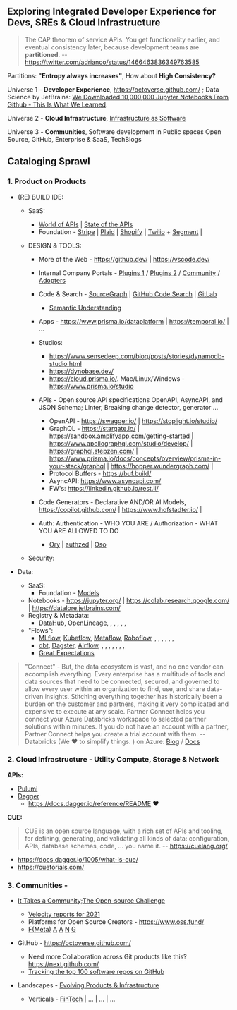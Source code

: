## Exploring Integrated Developer Experience for Devs, SREs & Cloud Infrastructure

> The CAP theorem of service APIs. You get functionality earlier, and eventual consistency later, because development teams are **partitioned**. -- https://twitter.com/adrianco/status/1466463836349763585

Partitions: **"Entropy always increases"**, How about **High Consistency?**

Universe 1 - **Developer Experience**, https://octoverse.github.com/ ; Data Science by JetBrains: [We Downloaded 10,000,000 Jupyter Notebooks From Github - This Is What We Learned](https://blog.jetbrains.com/datalore/2020/12/17/we-downloaded-10-000-000-jupyter-notebooks-from-github-this-is-what-we-learned/). 
 
Universe 2 - **Cloud Infrastructure**, [Infrastructure as Software](https://www.reddit.com/r/kubernetes/comments/nz9fxd/infrastructure_as_software_vs_infrastructure_as/)
    
Universe 3 - **Communities**, Software development in Public spaces Open Source, GitHub, Enterprise & SaaS, TechBlogs 
  
## Cataloging Sprawl 
 
### 1. Product on Products 

- (RE) BUILD IDE:
  - SaaS: 
    - [World of APIs](https://www.postman.com/explore) | [State of the APIs](https://www.postman.com/state-of-api/)
    - Foundation - [Stripe](https://stripe.com/docs) | [Plaid](https://plaid.com/docs/) | [Shopify](https://shopify.dev/api) | [Twilio](https://www.twilio.com/docs) + [Segment](https://segment.com/docs/) | 
      
  - DESIGN & TOOLS:
    - More of the Web - https://github.dev/ | https://vscode.dev/ 
    
    - Internal Company Portals - [Plugins 1](https://backstage.io/plugins) / [Plugins 2](https://roadie.io/backstage/plugins/) / [Community](https://github.com/backstage/community) / [Adopters](https://github.com/backstage/backstage/blob/master/ADOPTERS.md)
    
    - Code & Search - [SourceGraph](https://sourcegraph.com/) | [GitHub Code Search](https://github.blog/2021-12-08-improving-github-code-search/) | [GitLab](https://docs.gitlab.com/ee/integration/)
      - [Semantic Understanding](https://github.blog/2021-12-09-introducing-stack-graphs/)
    
    - Apps - https://www.prisma.io/dataplatform | https://temporal.io/ | ...
    
    - Studios: 
      - https://www.sensedeep.com/blog/posts/stories/dynamodb-studio.html
      - https://dynobase.dev/
      - https://cloud.prisma.io/. Mac/Linux/Windows - https://www.prisma.io/studio
    
    - APIs - Open source API specifications OpenAPI, AsyncAPI, and JSON Schema; Linter, Breaking change detector, generator ...
      - OpenAPI -  https://swagger.io/ | https://stoplight.io/studio/
      - GraphQL -  https://stargate.io/ | https://sandbox.amplifyapp.com/getting-started | https://www.apollographql.com/studio/develop/ | https://graphql.stepzen.com/ | https://www.prisma.io/docs/concepts/overview/prisma-in-your-stack/graphql | https://hopper.wundergraph.com/ |
      - Protocol Buffers - https://buf.build/
      - AsyncAPI: https://www.asyncapi.com/
      - FW's: https://linkedin.github.io/rest.li/
  
    - Code Generators - Declarative AND/OR AI Models, https://copilot.github.com/ | https://www.hofstadter.io/ | 
    
    - Auth: Authentication - WHO YOU ARE / Authorization - WHAT YOU ARE ALLOWED TO DO 
      - [Ory](https://medium.com/@oryteam?p=c27702055a31) | [authzed](https://play.authzed.com/) | [Oso](https://www.osohq.com/what-is-oso)

  - Security: 

- Data:
  - SaaS:
    - Foundation - [Models](https://openai.com/api/)
  - Notebooks - https://jupyter.org/ | https://colab.research.google.com/ | https://datalore.jetbrains.com/
  - Registry & Metadata:
    - [DataHub](https://datahubproject.io/), [OpenLineage](https://openlineage.io/), [](), [](), [](), [](), [](), 
  - "Flows":
    - [MLflow](https://mlflow.org/), [Kubeflow](https://www.kubeflow.org/), [Metaflow](https://metaflow.org/), [Roboflow](https://roboflow.com/), [](), [](), [](), [](), [](), [](), []()
    - [dbt](https://www.getdbt.com/), [Dagster](https://dagster.io/), [Airflow](https://www.astronomer.io/), [](), [](), [](), [](), [](), [](), [](), []()
    - [Great Expectations](https://greatexpectations.io/)
> "Connect" - But, the data ecosystem is vast, and no one vendor can accomplish everything. Every enterprise has a multitude of tools and data sources that need to be connected, secured, and governed to allow every user within an organization to find, use, and share data-driven insights. Stitching everything together has historically been a burden on the customer and partners, making it very complicated and expensive to execute at any scale. Partner Connect helps you connect your Azure Databricks workspace to selected partner solutions within minutes. If you do not have an account with a partner, Partner Connect helps you create a trial account with them. -- Databricks (We ❤️  to simplify things. ) on Azure: [Blog](https://databricks.com/blog/2021/11/18/now-generally-available-introducing-databricks-partner-connect-to-discover-and-connect-popular-data-and-ai-tools-to-the-lakehouse.html) / [Docs](https://docs.microsoft.com/en-us/azure/databricks/integrations/partners#partner-connect)
    
### 2. Cloud Infrastructure - Utility Compute, Storage & Network

**APIs:**

- [Pulumi](https://www.pulumi.com/registry/) 
- [Dagger](https://dagger.io/)
  - https://docs.dagger.io/reference/README :heart: 

**CUE:**
> CUE is an open source language, with a rich set of APIs and tooling, for defining, generating, and validating all kinds of data: configuration, APIs, database schemas, code, … you name it. -- https://cuelang.org/
* https://docs.dagger.io/1005/what-is-cue/
* https://cuetorials.com/

### 3. Communities - 

- [It Takes a Community;The Open-source Challenge](https://queue.acm.org/detail.cfm?id=3501361)
  - [Velocity reports for 2021](https://github.com/cncf/velocity)
  - Platforms for Open Source Creators - https://www.oss.fund/
  - [F(Meta)](https://opensource.fb.com/) [A](https://aws.amazon.com/opensource/?blog-posts-content-open-source.sort-by=item.additionalFields.createdDate&blog-posts-content-open-source.sort-order=desc) [A](https://opensource.apple.com/) [N](https://netflix.github.io/) [G](https://opensource.google/)

- GitHub - https://octoverse.github.com/
  - Need more Collaboration across Git products like this? https://next.github.com/
  - [Tracking the top 100 software repos on GitHub](https://ght.creativemaybeno.dev/)

- Landscapes - [Evolving Products & Infrastructure](https://landscapes.dev/)
  - Verticals - [FinTech](https://developer.gs.com/discover/home) | ... | ... | ...
 



